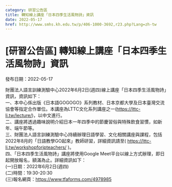 ```yaml
---
category: 研習公告區
title: 轉知線上講座「日本四季生活風物詩」資訊
date: 2022-05-17
href: http://www.smhs.kh.edu.tw/p/406-1000-3692,r23.php?Lang=zh-tw
---
```


# [研習公告區] 轉知線上講座「日本四季生活風物詩」資訊

發布日期：2022-05-17

財團法人語言訓練測驗中心2022年6月2日(週四)線上講座「日本四季生活風物詩」資訊，資訊如下：  
一、本中心係出版《日本語GOGOGO》系列教材、日本京都大學及日本臺灣交流協會等指定合作單位。本講座為LTTC文化系列講座之一(https://lttc-li.tw/lecture/)，以中文進行。  
二、講座將透過趣味說明介紹日本一年四季中的節慶習俗與特殊飲食習慣，如新年、端午節等。  
三、財團法人語言訓練測驗中心持續辦理日語學習、文化相關講座與課程，包括2022年8月的「日語教學GO起來」教師研習，詳細資訊請至( https://lttc-li.tw/workshopforjpteachers/ )。  
四、「日本四季生活風物詩」講座將使用Google Meet平台以線上方式辦理，即日起開放報名，額滿為止。詳細資訊如下：  
(一)日期：2022年6月2日(週四)  
(二)時間：19:30-20:30  
(三)報名網頁：https://www.tfaforms.com/4978985

